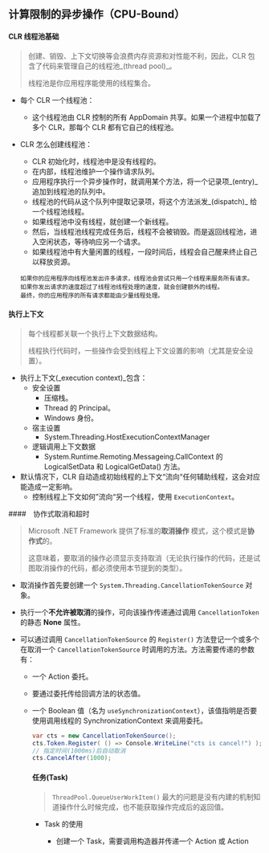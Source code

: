 ## 计算限制的异步操作（CPU-Bound）

#### CLR 线程池基础

> 创建、销毁、上下文切换等会浪费内存资源和对性能不利，因此，CLR 包含了代码来管理自己的线程池_(thread pool)_。
>
> 线程池是你应用程序能使用的线程集合。

* 每个 CLR 一个线程池：

  * 这个线程池由 CLR 控制的所有 AppDomain 共享。如果一个进程中加载了多个 CLR，那每个 CLR 都有它自己的线程池。

* CLR 怎么创建线程池：

  * CLR 初始化时，线程池中是没有线程的。
  * 在内部，线程池维护一个操作请求队列。
  * 应用程序执行一个异步操作时，就调用某个方法，将一个记录项_(entry)_ 追加到线程池的队列中。
  * 线程池的代码从这个队列中提取记录项，将这个方法派发_(dispatch)_ 给一个线程池线程。
  * 如果线程池中没有线程，就创建一个新线程。
  * 然后，当线程池线程完成任务后，线程不会被销毁。而是返回线程池，进入空闲状态，等待响应另一个请求。
  * 如果线程池中有大量闲置的线程，一段时间后，线程会自己醒来终止自己以释放资源。

  ```
  如果你的应用程序向线程池发出许多请求，线程池会尝试只用一个线程来服务所有请求。
  如果你发出请求的速度超过了线程池线程处理的速度，就会创建额外的线程。
  最终，你的应用程序的所有请求都能由少量线程处理。
  ```

#### 执行上下文

> 每个线程都关联一个执行上下文数据结构。
>
> 线程执行代码时，一些操作会受到线程上下文设置的影响（尤其是安全设置）。

* 执行上下文(_execution context)_包含：
  * 安全设置
    * 压缩栈。
    * Thread 的 Principal。
    * Windows 身份。
  * 宿主设置
    * System.Threading.HostExecutionContextManager
  * 逻辑调用上下文数据
    * System.Runtime.Remoting.Messageing.CallContext 的 LogicalSetData 和 LogicalGetData() 方法。
* 默认情况下，CLR 自动造成初始线程的上下文“流向“任何辅助线程，这会对应能造成一定影响。
  * 控制线程上下文如何”流向“另一个线程，使用 `ExecutionContext`。

####　协作式取消和超时

> Microsoft .NET Framework 提供了标准的**取消操作** 模式，这个模式是**协作式**的。
>
> 这意味着，要取消的操作必须显示支持取消（无论执行操作的代码，还是试图取消操作的代码，都必须使用本节提到的类型）。

* 取消操作首先要创建一个 `System.Threading.CancellationTokenSource` 对象。

* 执行一个**不允许被取消**的操作，可向该操作传递通过调用 `CancellationToken` 的静态 **None** 属性。

* 可以通过调用 `CancellationTokenSource` 的 `Register()` 方法登记一个或多个在取消一个 `CancellationTokenSource` 时调用的方法。方法需要传递的参数有：

  * 一个 Action<Object> 委托。

  * 要通过委托传给回调方法的状态值。

  * 一个 Boolean 值（名为 `useSynchronizationContext`），该值指明是否要使用调用线程的 SynchronizationContext 来调用委托。

    ```C#
    var cts = new CancellationTokenSource();
    cts.Token.Register( () => Console.WriteLine("cts is cancel!") );
    // 指定时间(1000ms)后自动取消
    cts.CancelAfter(1000);
    ```

#### 任务(Task)

> `ThreadPool.QueueUserWorkItem()` 最大的问题是没有内建的机制知道操作什么时候完成，也不能获取操作完成后的返回值。

* Task 的使用
  * 创建一个 Task，需要调用构造器并传递一个 Action 或 Action<Object> 委托，这个委托就是想执行的操作。
  * 如果传递的是期待一个 Object 的方法，还必须向 Task 的构造函数传递最终要传给操作的实参。
  * 调用 `Run()` 时，可以传递一个 Action 或 Fun<TResult> 委托来指定想要执行的操作。
  * 无论调用构造器还是 `Run()`，都可传递一个 `CancellationToken` ，它使 Task 能在调度前取消。
  * 还可向构造器传递一些 `TaskCreationOptions` 标志来**控制** Task 的执行方式。

* 异常处理
  * 如果计算限制的任务抛出未处理的异常，异常会被”吞噬“并存储到一个集合中，而线程池线程可以返回到线程池中，调用 `Wait()` 或 `Result` 时，这些成员会抛出一个 `System.AggregateException`。
  * AggregateException类型封装了异常对象的一个集合。
  * 为方便编码，AggregateException重写了 `Exception` 的 `GetBaseException()` 方法，返回作为问题根源的最内层的 AggregateException（假定集合只有一个最内层的异常）。
  * AggregateException还提供了一个 `Flatten()` 方法，它创建一个新的 AggregateException。其 `InnerExceptions` 属性包含了一个异常列表，其中的异常是通过遍历原始 AggregateException 的内层异常层次结构而生成的。
  * 最后，AggregateException 还提供了一个 `Handle()` 方法，它为 AggregateException 中包含的每个异常都调用一个回调方法。然后，回调方法可以为每个异常决定如果对其进行处理；回调返回 true 表示异常已处理。
  * 调用 `Handle()` 后，如果至少有一个异常没有处理，就创建一个新的 AggregateException 对象，其中只包含了未处理的异常，并抛出这个新的 AggregateException 对象。

```
线程调用 Wait 方法时，系统检查线程要等待的 Task 是否已经开始执行。
如果是，调用 Wait 的线程会阻塞，直到 Task 运行结束为止。
如果 Task 还没有执行，系统可能（取决于 TaskScheduler）使用调用 Wait 的线程来执行 Task。这种情况下，调用 Wait 的线程不会阻塞；它会执行 Task 并立即返回。好处在于，没有线程会被阻塞，所以减少了对资源的占用（因为不需要创建一个线程来替代被阻塞的线程），并提升了性能（因为不需要花时间创建线程，也没有上下文切换）。不好的地方在于，假如线程在调用 Wait 前已获得了一个线程同步锁，而 Task 试图获取同一个锁，就会造成死锁的线程。
```

```
如果一直不调用 Wait 或 Result，或者一直不查询 Task.Exception 属性，代码就一直注意不到这个异常的发生。
可以向 TaskScheduler 的静态 UnobservedTaskException 事件登记一个回调方法。每次当一个 Task 被垃圾回收时，如果存在一个没有被注意道德异常，CLR 的终结器线程就会引发这个事件。
一旦引发，就会像你的事件处理方法传递一个 UnobservedTaskExceptionEventArgs 对象，其中包含你没有注意到的 AggregateException。
```

###### 等待任务完成并获取结果

* 等待多个任务
  * Task 类提供了两个静态方法，允许线程等待一个 Task 对象数组：
  * `Task.WaitAny()`
    * 阻塞调用线程，知道数组中的**任何** Task 对象完成。
    * 方法返回 Int32 数组索引值，指明完成的是哪个 Task 对象。
    * 方法返回后，线程被唤醒并继续运行。
    * 如果发生超时，方法将返回 -1。
    * 如果通过一个 CancellationToken 取消，会抛出一个 OperationCanceledException。
  * `Task.WaitAll()`
    * 阻塞调用线程，知道数组中的**所有** Task 对象完成。
    * 如果所有的都完成，返回 true，发生超时则返回 false。
    * 如果通过一个 CancellationToken 取消，会抛出一个 OperationCanceledException。
  * Result 属性内部会调用 `Wait()`。

###### 取消任务

 *  机制

     *  如果 CancellationToken 在 Task 调度前取消，Task 会被取消，永远都不执行。

     *  如果 Task 已调度（通过 Start 方法），那么 Task 的代码只有显式支持取消，其操作才能在执行期间取消。

     *  虽然 Task 对象关联了一个 CancellationToken，但是没有办法访问它。因此，必须在 Task 的代码中获得创建 Task 时的同一个 CancellationToken。

     *  如果一个任务还没有开始就试图取消它，会抛出一个 InvalidOperationException。

        ```C#
        CalcellationTokenSource cts = new CalcellationTokenSource();
        Task<Int32> task = Task.Run( () => Sum(cts.Token, 100_0000_0000), cts.Token);
        ```

        

* CancellationTokenSource	
  * `ThrowIfCancellationRequested` 和 `IsCalcellationRequested` 的区别是如果已经取消，前者会抛出一个 OperationCanceledException 异常。

###### 任务完成时自动启动新任务

> **伸缩性**好的软件不应该使线程阻塞。调用 Wait，或者在任务尚未成功时查询任务的 Result 属性，极有可能造成线程池创建新线程。

```C#
Task<Int32> task = Task.Run( () => Sum(CalcellationToken.None, 1_0000));
Tast cwt = task.ContinueWith( task => Console.WriteLine($"The sum is: {task.Result()}") );
```

* `ContinueWith` 的使用：
  * `ContinueWith` 返回对新 Task 对象的引用_(cwt)_。
  * 可以同一个 Task 对象来多次调用 ContinueWith。
  * 任务完成时，所有 ContinueWith 任务都会进入线程池的队列中。
  * 可在调用 ContinueWith 时传递对一组 TaskContinuationOptions 枚举值进行按位 OR 运算的结果。
  * 默认情况下，新任务无论如何都会运行，不管第一个任务如何完成。
  * 一个 Task 完成时，它的所有未运行的延续任务都被自动取消。

###### 父子任务

> 除非所有的子任务（以及子任务的子任务）结束运行，否则创建任务（父任务）不认为已经结束。

```C#
Task<Int32[]> parent = new Task<Int[]32>(() => {
    var results = new Int32[2];
    
    new Task(() => results[0] = Sum(10000), TaskCreationOptions.AttachedToParent).Start();
    new Task(() => results[1] = Sum(10000), TaskCreationOptions.AttachedToParent).Start();
    
    return results;
});

parent.Start();
```

###### 任务内部揭秘

* Task 对象

  * 每个Task 对象都有一组字段，这些字段构成了任务的状态。其中包括：

    * 一个 Int32 ID（首次查询时分配，从 1 开始递增，不能自己分配）。
    * 代表 Task 执行状态的一个 Int32。
    * 对父任务的引用。
    * 对 Task 创建时指定的 TaskScheduler 的引用。
    * 对回调方法的引用。
    * 对要传给回调方法的对象的引用（Task.AsyncState）。
    * 对 ExecutionContext 的引用。
    * 对 ManualResetEventSlim 对象的引用。

  * 另外，每个 Task 对象都有对根据需要创建的补充状态的引用。补充状态包括：

    * 一个 CancellationToken。
    * 一个 ContinueWithTask 对象集合。
    * 为抛出未处理异常的子任务而准备的一个 Task 对象集合等。。。

    ``` 
    创建任务的代价就是必须为这些状态分配内存。
    如果不需要任务的附加功能，使用 ThreadPool.QueueUserWorkItem 能获得更好的资源利用率。
    ```

  * 在一个 Task 对象存在期间，可以查询 Task 的 `Status` 属性了解它在其生存期的什么位置。该属性返回一个 TaskStatus。

    ```C#
    public enum TaskStatus{
        Created,	//首次构造Task对象时。(任务已显示创建，可以手动Start()这个任务)
        WaitingForActivation,	//任务已隐式创建，会自动开始。(ContinueWith 等...)
        
        WaitingToRun,	//当任务启动时。(任务已调度，但尚未运行)
        Running,	//Task实际在一个线程上运行时。（任务正在运行）
        
        WaitingForChildrenToComplete,	//任务停止运行，并等待它的任何子任务时。
        
        // 任务的最终状态时以下三个之一
        RantoCompletion,
        Canceled,
        Faulted
    }
    
    // 判断一个任务是否完成最简单的办法：
    if (task.Status == TaskStatus.RanToCompletion) ...
    ```

    * 为了简化，Task 提供了几个只读属性：`IsCanceled` 	`IsFaulted` 	`IsCompleted`

###### 任务工厂

> 有时要创建一组共享相同配置的 Task 对象。为避免机械地将相同的参数传给每个 Task 的构造器，可创建一个任务工厂来封装通用的配置。

* `TaskFactory`
* 

